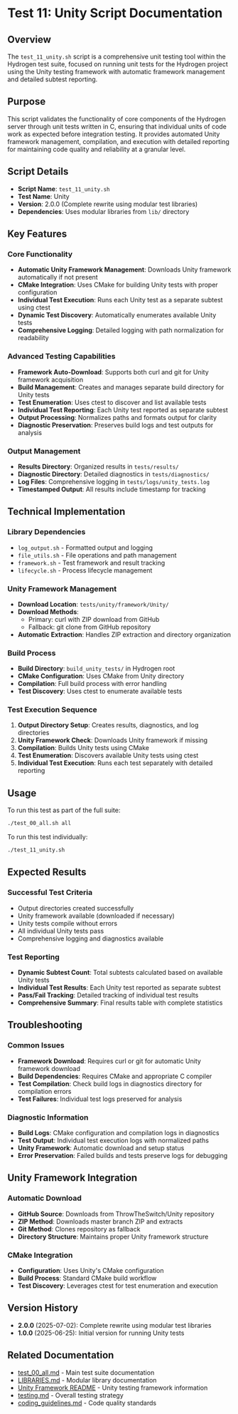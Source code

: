 # Test 11: Unity Script Documentation

## Overview

The `test_11_unity.sh` script is a comprehensive unit testing tool within the Hydrogen test suite, focused on running unit tests for the Hydrogen project using the Unity testing framework with automatic framework management and detailed subtest reporting.

## Purpose

This script validates the functionality of core components of the Hydrogen server through unit tests written in C, ensuring that individual units of code work as expected before integration testing. It provides automated Unity framework management, compilation, and execution with detailed reporting for maintaining code quality and reliability at a granular level.

## Script Details

- **Script Name**: `test_11_unity.sh`
- **Test Name**: Unity
- **Version**: 2.0.0 (Complete rewrite using modular test libraries)
- **Dependencies**: Uses modular libraries from `lib/` directory

## Key Features

### Core Functionality

- **Automatic Unity Framework Management**: Downloads Unity framework automatically if not present
- **CMake Integration**: Uses CMake for building Unity tests with proper configuration
- **Individual Test Execution**: Runs each Unity test as a separate subtest using ctest
- **Dynamic Test Discovery**: Automatically enumerates available Unity tests
- **Comprehensive Logging**: Detailed logging with path normalization for readability

### Advanced Testing Capabilities

- **Framework Auto-Download**: Supports both curl and git for Unity framework acquisition
- **Build Management**: Creates and manages separate build directory for Unity tests
- **Test Enumeration**: Uses ctest to discover and list available tests
- **Individual Test Reporting**: Each Unity test reported as separate subtest
- **Output Processing**: Normalizes paths and formats output for clarity
- **Diagnostic Preservation**: Preserves build logs and test outputs for analysis

### Output Management

- **Results Directory**: Organized results in `tests/results/`
- **Diagnostic Directory**: Detailed diagnostics in `tests/diagnostics/`
- **Log Files**: Comprehensive logging in `tests/logs/unity_tests.log`
- **Timestamped Output**: All results include timestamp for tracking

## Technical Implementation

### Library Dependencies

- `log_output.sh` - Formatted output and logging
- `file_utils.sh` - File operations and path management
- `framework.sh` - Test framework and result tracking
- `lifecycle.sh` - Process lifecycle management

### Unity Framework Management

- **Download Location**: `tests/unity/framework/Unity/`
- **Download Methods**:
  - Primary: curl with ZIP download from GitHub
  - Fallback: git clone from GitHub repository
- **Automatic Extraction**: Handles ZIP extraction and directory organization

### Build Process

- **Build Directory**: `build_unity_tests/` in Hydrogen root
- **CMake Configuration**: Uses CMake from Unity directory
- **Compilation**: Full build process with error handling
- **Test Discovery**: Uses ctest to enumerate available tests

### Test Execution Sequence

1. **Output Directory Setup**: Creates results, diagnostics, and log directories
2. **Unity Framework Check**: Downloads Unity framework if missing
3. **Compilation**: Builds Unity tests using CMake
4. **Test Enumeration**: Discovers available Unity tests using ctest
5. **Individual Test Execution**: Runs each test separately with detailed reporting

## Usage

To run this test as part of the full suite:

```bash
./test_00_all.sh all
```

To run this test individually:

```bash
./test_11_unity.sh
```

## Expected Results

### Successful Test Criteria

- Output directories created successfully
- Unity framework available (downloaded if necessary)
- Unity tests compile without errors
- All individual Unity tests pass
- Comprehensive logging and diagnostics available

### Test Reporting

- **Dynamic Subtest Count**: Total subtests calculated based on available Unity tests
- **Individual Test Results**: Each Unity test reported as separate subtest
- **Pass/Fail Tracking**: Detailed tracking of individual test results
- **Comprehensive Summary**: Final results table with complete statistics

## Troubleshooting

### Common Issues

- **Framework Download**: Requires curl or git for automatic Unity framework download
- **Build Dependencies**: Requires CMake and appropriate C compiler
- **Test Compilation**: Check build logs in diagnostics directory for compilation errors
- **Test Failures**: Individual test logs preserved for analysis

### Diagnostic Information

- **Build Logs**: CMake configuration and compilation logs in diagnostics
- **Test Output**: Individual test execution logs with normalized paths
- **Unity Framework**: Automatic download and setup status
- **Error Preservation**: Failed builds and tests preserve logs for debugging

## Unity Framework Integration

### Automatic Download

- **GitHub Source**: Downloads from ThrowTheSwitch/Unity repository
- **ZIP Method**: Downloads master branch ZIP and extracts
- **Git Method**: Clones repository as fallback
- **Directory Structure**: Maintains proper Unity framework structure

### CMake Integration

- **Configuration**: Uses Unity's CMake configuration
- **Build Process**: Standard CMake build workflow
- **Test Discovery**: Leverages ctest for test enumeration and execution

## Version History

- **2.0.0** (2025-07-02): Complete rewrite using modular test libraries
- **1.0.0** (2025-06-25): Initial version for running Unity tests

## Related Documentation

- [test_00_all.md](test_00_all.md) - Main test suite documentation
- [LIBRARIES.md](LIBRARIES.md) - Modular library documentation
- [Unity Framework README](../unity/README.md) - Unity testing framework information
- [testing.md](../../docs/testing.md) - Overall testing strategy
- [coding_guidelines.md](../../docs/coding_guidelines.md) - Code quality standards
